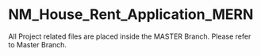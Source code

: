 # NM_House_Rent_Application_MERN
All Project related files are placed inside the MASTER Branch.
Please refer to Master Branch.
